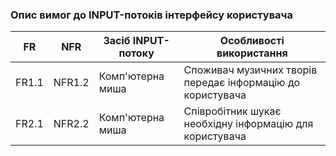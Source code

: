 ### Опис вимог до INPUT-потоків інтерфейсу користувача
| FR | NFR | Засіб INPUT-потоку | Особливості використання |
| --- | --- | --- | --- |
| FR1.1 | NFR1.2 | Комп'ютерна миша | Споживач музичних творів передає інформацію до користувача |
| FR2.1 | NFR2.2 | Комп'ютерна миша | Співробітник шукає необхідну інформацію для користувача |





